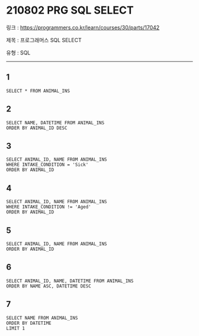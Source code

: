# 210802 PRG SQL SELECT

링크 : https://programmers.co.kr/learn/courses/30/parts/17042

제목 : 프로그래머스 SQL SELECT

유형 : SQL

---

## 1

```mysql
SELECT * FROM ANIMAL_INS
```



## 2

```mysql
SELECT NAME, DATETIME FROM ANIMAL_INS
ORDER BY ANIMAL_ID DESC
```



## 3

```mysql
SELECT ANIMAL_ID, NAME FROM ANIMAL_INS
WHERE INTAKE_CONDITION = 'Sick'
ORDER BY ANIMAL_ID
```



## 4

```mysql
SELECT ANIMAL_ID, NAME FROM ANIMAL_INS
WHERE INTAKE_CONDITION != 'Aged'
ORDER BY ANIMAL_ID
```



## 5

```mysql
SELECT ANIMAL_ID, NAME FROM ANIMAL_INS
ORDER BY ANIMAL_ID
```



## 6

```mysql
SELECT ANIMAL_ID, NAME, DATETIME FROM ANIMAL_INS
ORDER BY NAME ASC, DATETIME DESC
```



## 7

```mysql
SELECT NAME FROM ANIMAL_INS
ORDER BY DATETIME
LIMIT 1
```

